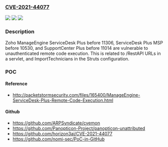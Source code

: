 ### [CVE-2021-44077](https://cve.mitre.org/cgi-bin/cvename.cgi?name=CVE-2021-44077)
![](https://img.shields.io/static/v1?label=Product&message=n%2Fa&color=blue)
![](https://img.shields.io/static/v1?label=Version&message=n%2Fa&color=blue)
![](https://img.shields.io/static/v1?label=Vulnerability&message=n%2Fa&color=brighgreen)

### Description

Zoho ManageEngine ServiceDesk Plus before 11306, ServiceDesk Plus MSP before 10530, and SupportCenter Plus before 11014 are vulnerable to unauthenticated remote code execution. This is related to /RestAPI URLs in a servlet, and ImportTechnicians in the Struts configuration.

### POC

#### Reference
- http://packetstormsecurity.com/files/165400/ManageEngine-ServiceDesk-Plus-Remote-Code-Execution.html

#### Github
- https://github.com/ARPSyndicate/cvemon
- https://github.com/Panopticon-Project/panopticon-unattributed
- https://github.com/horizon3ai/CVE-2021-44077
- https://github.com/nomi-sec/PoC-in-GitHub

